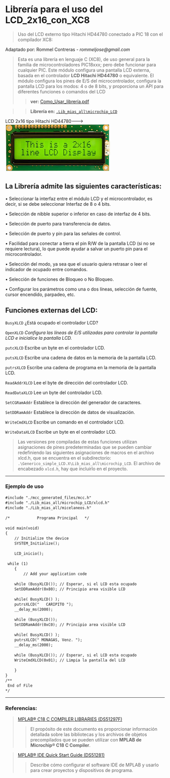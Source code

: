 # Librería para el uso del LCD_2x16_con_XC8

> Uso del LCD externo tipo Hitachi HD44780 
> conectado a PIC 18 con el compilador XC8:

Adaptado por: Rommel Contreras - _rommeljose@gmail.com_

> Esta es una librería en lenguaje C (XC8), de uso general para la familia de
> microcontroladores PIC18xxx; pero debe funcionar para cualquier PIC. 
> Este módulo configura una pantalla LCD externa, basada en el controlador **LCD Hitachi HD44780** 
> o equivalente. El módulo configura los pines de E/S del microcontrolador, configura la pantalla
> LCD para los modos: 4 o de 8 bits, y proporciona un API para diferentes funciones o comandos del LCD 
>> **ver:** [Como_Usar_librería.pdf](https://github.com/rommeljose/LCD_2x16_con_XC8/blob/master/Generico_simple_LCD.X/Lib_mias_all/Guia_de_uso_libreria.pdf)

>> **Librería en:** [`.Lib_mias_all\microchip_LCD`](./Generico_simple_LCD.X/Lib_mias_all/microchip_LCD)

LCD 2x16 tipo Hitachi HD44780---> ![LCD 2x16 tipo HD44780](./Generico_simple_LCD.X/Lib_mias_all/LCD2x16.jpg)
  
## La Librería admite las siguientes características:

•	Seleccionar la interfaz entre el módulo LCD y el microcontrolador, es decir, si se debe seleccionar Interfaz de 8 o 4 bits.

•	Selección de nibble superior o inferior en caso de interfaz de 4 bits.

•	Selección de puerto para transferencia de datos.

•	Selección de puerto y pin para las señales de control.

•	Facilidad para conectar a tierra el pin R/W de la pantalla LCD (si no se requiere lectura), lo que puede ayudar a salvar un puerto pin para el microcontrolador.

•	Selección del modo, ya sea que el usuario quiera retrasar o leer el indicador de ocupado entre comandos.

•	Selección de funciones de Bloqueo o No Bloqueo.

•	Configurar los parámetros como una o dos líneas, selección de fuente, cursor encendido, parpadeo, etc.

## Funciones externas del LCD:

`BusyXLCD`	¿Está ocupado el controlador LCD?

`OpenXLCD`	*Configura las líneas de E/S utilizadas para controlar la pantalla LCD e inicialice la pantalla LCD.*

`putcXLCD`	Escribe un byte en el controlador LCD.

`putsXLCD`	Escribe una cadena de datos en la memoria de la pantalla LCD.

`putrsXLCD`	Escribe una cadena de programa en la memoria de la pantalla LCD.

`ReadAddrXLCD`	Lee el byte de dirección del controlador LCD.

`ReadDataXLCD`	Lee un byte del controlador LCD.

`SetCGRamAddr`	Establece la dirección del generador de caracteres.

`SetDDRamAddr`	Establece la dirección de datos de visualización.

`WriteCmdXLCD`	Escribe un comando en el controlador LCD.

`WriteDataXLCD`	Escribe un byte en el controlador LCD.

> Las versiones pre compiladas de estas funciones utilizan asignaciones de pines predeterminadas
> que se pueden cambiar redefiniendo las siguientes asignaciones de macros en el archivo xlcd.h, 
> que se encuentra en el subdirectorio: `.\Generico_simple_LCD.X\Lib_mias_all\microchip_LCD`. 
> El archivo de encabezado `xlcd.h`, hay que incluirlo en el proyecto.

***
### Ejemplo de uso

```
#include "./mcc_generated_files/mcc.h"
#include "./Lib_mias_all/microchip_LCD/xlcd.h"
#include "./Lib_mias_all/micelaneos.h"

/*            Programa Principal   */

void main(void)
{
    // Initialize the device
    SYSTEM_Initialize();
   
    LCD_inicio();

 while (1)
    {
        // Add your application code

    while (BusyXLCD()); // Esperar, si el LCD esta ocupado  
    SetDDRamAddr(0x80); // Principio area visible LCD
    
    while( BusyXLCD() ); 
    putrsXLCD("   CARIPITO ");
    __delay_ms(2000);

    while (BusyXLCD());
    SetDDRamAddr(0xC0); // Principio area visible LCD
    
    while( BusyXLCD() ); 
    putrsXLCD(" MONAGAS, Venz. ");
    __delay_ms(2000);
    
    while (BusyXLCD()); // Esperar, si el LCD esta ocupado 
    WriteCmdXLCD(0x01); // Limpia la pantalla del LCD

    }
}
/**
 End of File
*/

```
***

### Referencias:

> [MPLAB® C18 C COMPILER LIBRARIES (DS51297F)](https://ww1.microchip.com/downloads/en/devicedoc/mplab_c18_libraries_51297f.pdf)
>> El propósito de este documento es proporcionar información detallada sobre las bibliotecas y los archivos 
>> de objetos precompilados que se pueden utilizar con **MPLAB de Microchip® C18 C Compiler**.

> [MPLAB® IDE Quick Start Guide (DS51281)](https://ww1.microchip.com/downloads/en/devicedoc/51281e.pdf)
>> Describe cómo configurar el software IDE de MPLAB y usarlo para crear proyectos y dispositivos de programa.
